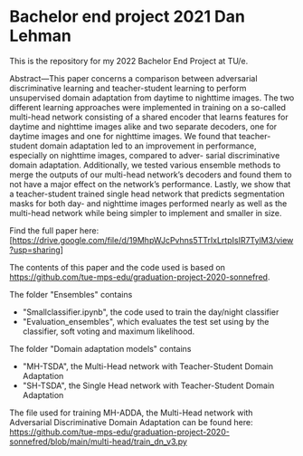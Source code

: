 # Bachelor end project 2021 Dan Lehman

This is the repository for my 2022 Bachelor End Project at TU/e.

Abstract—This paper concerns a comparison between adversarial discriminative learning and teacher-student learning to perform unsupervised domain adaptation from daytime to nighttime images. The two different learning approaches were implemented in training on a so-called multi-head network consisting of a shared encoder that learns features for daytime and nighttime images alike and two separate decoders, one for daytime images and one for nighttime images. We found that teacher-student domain adaptation led to an improvement in performance, especially on nighttime images, compared to adver- sarial discriminative domain adaptation. Additionally, we tested various ensemble methods to merge the outputs of our multi-head network’s decoders and found them to not have a major effect on the network’s performance. Lastly, we show that a teacher-student trained single head network that predicts segmentation masks for both day- and nighttime images performed nearly as well as the multi-head network while being simpler to implement and smaller in size.

Find the full paper here: [https://drive.google.com/file/d/19MhpWJcPvhns5TTrIxLrtpIsIR7TylM3/view?usp=sharing]

The contents of this paper and the code used is based on https://github.com/tue-mps-edu/graduation-project-2020-sonnefred.

The folder "Ensembles" contains
- "Smallclassifier.ipynb", the code used to train the day/night classifier
- "Evaluation_ensembles", which evaluates the test set using by the classifier, soft voting and maximum likelihood.

The folder "Domain adaptation models" contains
- "MH-TSDA", the Multi-Head network with Teacher-Student Domain Adaptation
- "SH-TSDA", the Single Head network with Teacher-Student Domain Adaptation

The file used for training MH-ADDA, the Multi-Head network with Adversarial Discriminative Domain Adaptation can be found here: https://github.com/tue-mps-edu/graduation-project-2020-sonnefred/blob/main/multi-head/train_dn_v3.py
